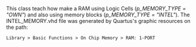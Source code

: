 This class teach how make a RAM using Logic Cells (*p_MEMORY_TYPE = "OWN"*) and also using memory blocks (*p_MEMORY_TYPE = "INTEL"*). 
The INTEL_MEMORY.vhd file was generated by Quartus's graphic resources on the path: 
```
Library > Basic Functions > On Chip Memory > RAM: 1-PORT 
```
